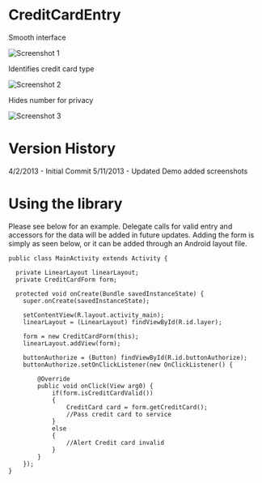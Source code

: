 CreditCardEntry
=========


Smooth interface

![][1]

Identifies credit card type

![][2]

Hides number for privacy

![][3]

# Version History

4/2/2013 - Initial Commit
5/11/2013 - Updated Demo added screenshots

# Using the library

Please see below for an example. Delegate calls for valid entry and accessors for the data will be added in future updates. Adding the form is simply as seen below, or it can be added through an Android layout file.

    public class MainActivity extends Activity {
  
      private LinearLayout linearLayout;
      private CreditCardForm form;
  
      protected void onCreate(Bundle savedInstanceState) {
        super.onCreate(savedInstanceState);
  
        setContentView(R.layout.activity_main);
    	linearLayout = (LinearLayout) findViewById(R.id.layer);
		
        form = new CreditCardForm(this);
    	linearLayout.addView(form);
    	
    	buttonAuthorize = (Button) findViewById(R.id.buttonAuthorize);
    	buttonAuthorize.setOnClickListener(new OnClickListener() {
    		
    		@Override
    		public void onClick(View arg0) {
    			if(form.isCreditCardValid())
    			{
    				CreditCard card = form.getCreditCard();
    				//Pass credit card to service
    			}
    			else
    			{
    				//Alert Credit card invalid
    			}
    		}
    	});
    }
    
[1]: https://raw.github.com/jgrana/CreditCardEntry/master/screenshot1.png "Screenshot 1"
[2]: https://raw.github.com/jgrana/CreditCardEntry/master/screenshot2.png "Screenshot 2"
[3]: https://raw.github.com/jgrana/CreditCardEntry/master/screenshot3.png "Screenshot 3"
